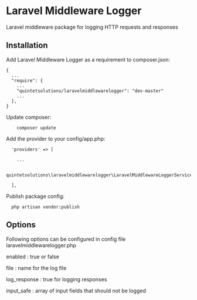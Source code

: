 # Laravel Middleware Logger
Laravel middleware package for logging HTTP requests and responses

Installation
-------------

Add Laravel Middleware Logger as a requirement to composer.json:
```
{
  ...
  "require": {
    ...
    "quintetsolutions/laravelmiddlewarelogger": "dev-master"
    ...
  },
}
```

Update composer:
```
    composer update
```

Add the provider to your config/app.php:
```
  'providers' => [
  
    ...
    
    quintetsolutions\laravelmiddlewarelogger\LaravelMiddlewareLoggerServiceProvider::class,
    
  ],
```

Publish package config:
```
  php artisan vendor:publish
```

Options
-------------
Following options can be configured in config file laravelmiddlewarelogger.php

enabled      : true or false

file         : name for the log file

log_response : true for logging responses

input_safe   : array of input fields that should not be logged
